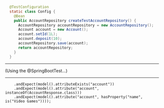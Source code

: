   ```java
    @TestConfiguration
    static class Config {
      @Bean
      public AccountRepository createTestAccountRepository() {
        AccountRepository accountRepository = new AccountRepository();
        Account account = new Account();
        account.setId(1L);
        account.deposit(10);
        accountRepository.save(account);
        return accountRepository;
      }
    }
  ```

----

(Using the @SpringBootTest...)

----
        .andExpect(model().attributeExists("account"))
        .andExpect(model().attribute("account", instanceOf(AccountResponse.class)))
        .andExpect(model().attribute("account", hasProperty("name", is("Video Games"))));
